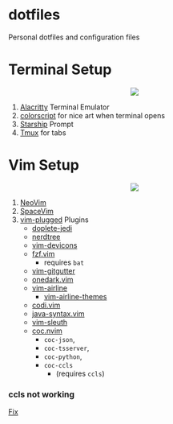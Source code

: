 # dotfiles
Personal dotfiles and configuration files

# Terminal Setup
<p align="center"> <img src="https://i.imgur.com/EOrjkwe.png" /> </p>


1. [Alacritty](https://github.com/alacritty/alacritty) Terminal Emulator
2. [colorscript](https://gitlab.com/dwt1/shell-color-scripts) for nice art when terminal opens
3. [Starship](https://starship.rs) Prompt
4. [Tmux](https://github.com/tmux/tmux) for tabs

# Vim Setup
<p align="center"> <img src="https://i.imgur.com/POgoxek.png"/> </p>

1. [NeoVim](https://neovim.io/)
2. [SpaceVim](https://spacevim.org/)
3. [vim-plugged](https://github.com/junegunn/vim-plug) Plugins
    - [doplete-jedi](https://github.com/deoplete-plugins/deoplete-jedi)
    - [nerdtree](https://github.com/preservim/nerdtree)
    - [vim-devicons](https://github.com/ryanoasis/vim-devicons)
    - [fzf.vim](https://github.com/junegunn/fzf)
        - requires `bat` 
    - [vim-gitgutter](https://github.com/airblade/vim-gitgutter)
    - [onedark.vim](https://github.com/joshdick/onedark.vim)
    - [vim-airline](https://github.com/vim-airline/vim-airline)
        - [vim-airline-themes](https://github.com/vim-airline/vim-airline-themes)   
    - [codi.vim](https://github.com/metakirby5/codi.vim)
    - [java-syntax.vim](https://github.com/uiiaoo/java-syntax.vim)
    - [vim-sleuth](https://github.com/tpope/vim-sleuth')
    - [coc.nvim](https://github.com/neoclide/coc.nvim)
      - `coc-json`, 
      - `coc-tsserver`,
      -  `coc-python`, 
      -  `coc-ccls` 
            - (requires `ccls`)

### ccls not working
[Fix](https://github.com/neoclide/coc.nvim/issues/2088)
